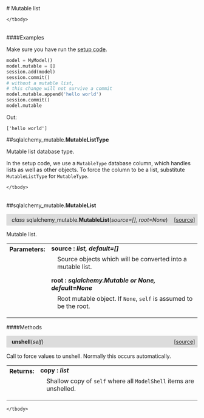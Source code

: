 <script src="https://cdn.mathjax.org/mathjax/latest/MathJax.js?config=TeX-AMS-MML_HTMLorMML" type="text/javascript"></script>

<link rel="stylesheet" href="https://assets.readthedocs.org/static/css/readthedocs-doc-embed.css" type="text/css" />

<style>
    a.src-href {
        float: right;
    }
    p.attr {
        margin-top: 0.5em;
        margin-left: 1em;
    }
    p.func-header {
        background-color: gainsboro;
        border-radius: 0.1em;
        padding: 0.5em;
        padding-left: 1em;
    }
    table.field-table {
        border-radius: 0.1em
    }
</style># Mutable list

<table class="docutils field-list field-table" frame="void" rules="none">
    <col class="field-name" />
    <col class="field-body" />
    <tbody valign="top">
        
    </tbody>
</table>

####Examples

Make sure you have run the [setup code](setup.md).

```python
model = MyModel()
model.mutable = []
session.add(model)
session.commit()
# without a mutable list,
# this change will not survive a commit
model.mutable.append('hello world')
session.commit()
model.mutable
```

Out:

```
['hello world']
```

##sqlalchemy_mutable.**MutableListType**



Mutable list database type.

In the setup code, we use a `MutableType` database column, which handles
lists as well as other objects. To force the column to be a list,
substitute `MutableListType` for `MutableType`.

<table class="docutils field-list field-table" frame="void" rules="none">
    <col class="field-name" />
    <col class="field-body" />
    <tbody valign="top">
        
    </tbody>
</table>





##sqlalchemy_mutable.**MutableList**

<p class="func-header">
    <i>class</i> sqlalchemy_mutable.<b>MutableList</b>(<i>source=[], root=None</i>) <a class="src-href" target="_blank" href="https://github.com/dsbowen/sqlalchemy-mutable/sqlalchemy_mutable/mutable_list.py#L50">[source]</a>
</p>

Mutable list.

<table class="docutils field-list field-table" frame="void" rules="none">
    <col class="field-name" />
    <col class="field-body" />
    <tbody valign="top">
        <tr class="field">
    <th class="field-name"><b>Parameters:</b></td>
    <td class="field-body" width="100%"><b>source : <i>list, default=[]</i></b>
<p class="attr">
    Source objects which will be converted into a mutable list.
</p>
<b>root : <i>sqlalchemy.Mutable or None, default=None</i></b>
<p class="attr">
    Root mutable object. If <code>None</code>, <code>self</code> is assumed to be the root.
</p></td>
</tr>
    </tbody>
</table>



####Methods



<p class="func-header">
    <i></i> <b>unshell</b>(<i>self</i>) <a class="src-href" target="_blank" href="https://github.com/dsbowen/sqlalchemy-mutable/sqlalchemy_mutable/mutable_list.py#L123">[source]</a>
</p>

Call to force values to unshell. Normally this occurs automatically.

<table class="docutils field-list field-table" frame="void" rules="none">
    <col class="field-name" />
    <col class="field-body" />
    <tbody valign="top">
        <tr class="field">
    <th class="field-name"><b>Returns:</b></td>
    <td class="field-body" width="100%"><b>copy : <i>list</i></b>
<p class="attr">
    Shallow copy of <code>self</code> where all <code>ModelShell</code> items are unshelled.
</p></td>
</tr>
    </tbody>
</table>





<table class="docutils field-list field-table" frame="void" rules="none">
    <col class="field-name" />
    <col class="field-body" />
    <tbody valign="top">
        
    </tbody>
</table>

